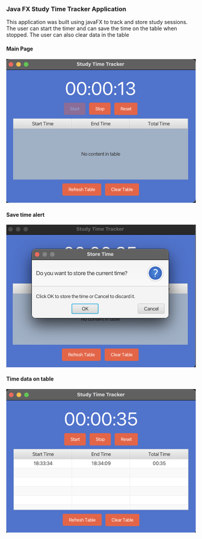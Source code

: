 ### Java FX Study Time Tracker Application

This application was built using javaFX to track and store study sessions. The user can start the timer and can save the time on the table when stopped. The user can also clear data in the table

#### Main Page
![screenshot](./screenshots/STT-1.png)

#### Save time alert

![screenshot](./screenshots/STT-2.png)

#### Time data on table

![screenshot](./screenshots/STT-3.png)
